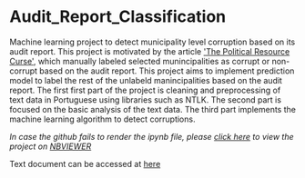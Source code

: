 # Audit_Report_Classification
Machine learning project to detect municipality level corruption based on its audit report. This project is motivated by the article ['The Political Resource Curse'](https://www.aeaweb.org/articles?id=10.1257/aer.103.5.1759), which manually labeled selected munincipalities as corrupt or non-corrupt based on the audit report. This project aims to implement prediction model to label the rest of the unlabeld manincipalities based on the audit report.
The first first part of the project is cleaning and preprocessing of text data in Portuguese using libraries such as NTLK.
The second part is focused on the basic analysis of the text data. The third part implements the machine learning algorithm to detect corruptions.


*In case the github fails to render the ipynb file, please [click here](https://nbviewer.jupyter.org/github/yukinko-iwasaki/Audit_Report_Classification/blob/master/AUDIT_REPORT_CLASSIFICATION.ipynb) to view the project on [NBVIEWER](https://nbviewer.jupyter.org)*


Text document can be accessed at [here](https://www.dropbox.com/sh/n8d1afxtkagevz2/AABUovLLF8r4fxAnBISktKOTa?dl=0)
